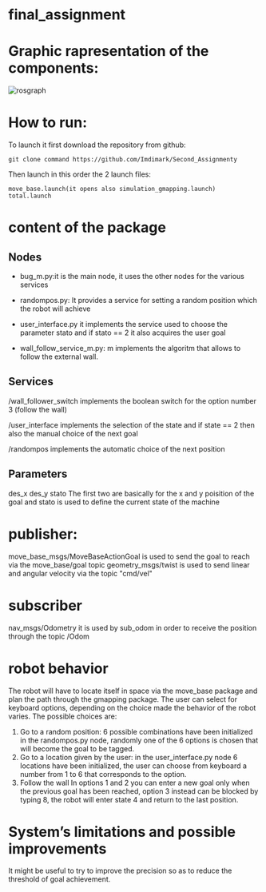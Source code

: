 

# final_assignment


# Graphic rapresentation of the components:
![rosgraph](https://user-images.githubusercontent.com/78663960/116706592-14aa6300-a9ce-11eb-839c-acc932621672.png)



# How to run:

To launch it first download the repository from github:
```
git clone command https://github.com/Imdimark/Second_Assignmenty
```
 Then launch in this order the 2 launch files:
```
move_base.launch(it opens also simulation_gmapping.launch)
total.launch
```

# content of the package

## Nodes
* bug_m.py:it is the main node, it uses the other nodes for the various services

* randompos.py: It provides a service for setting a random position which the robot will achieve

* user_interface.py  it implements the service used to choose the parameter stato and if stato == 2 it also acquires the user goal

* wall_follow_service_m.py: m implements the algoritm that allows to follow the external wall.

## Services

/wall_follower_switch implements the boolean switch for the option number 3 (follow the wall)


/user_interface implements the selection of the state and if state == 2 then also the manual choice of the next goal

/randompos implements the automatic choice of the next position


## Parameters

des_x
des_y
stato
The first two are basically for the x and y poisition of the goal and stato is used to define the current state of the machine

# publisher: 
move_base_msgs/MoveBaseActionGoal is used to send the goal to reach via the  move_base/goal topic
 geometry_msgs/twist is used to send linear and angular velocity via the topic "cmd/vel"

# subscriber
nav_msgs/Odometry it is used by sub_odom in order to receive the position through the topic /Odom
		


# robot behavior
The robot will have to locate itself in space via the move_base package and plan the path through the gmapping package. The user can select for keyboard options, depending on the choice made the behavior of the robot varies. The possible choices are:

1. Go to a random position: 6 possible combinations have been initialized in the randompos.py node, randomly one of the 6 options is chosen that will become the goal to be tagged.
2. Go to a location given by the user: in the user_interface.py node 6 locations have been initialized, the user can choose from keyboard a number from 1 to 6 that corresponds to the option.
3. Follow the wall
In options 1 and 2 you can enter a new goal only when the previous goal has been reached, option 3 instead can be blocked by typing 8, the robot will enter state 4 and return to the last position.

# System’s limitations and possible improvements

It might be useful to try to improve the precision so as to reduce the threshold of goal achievement.

 
